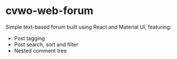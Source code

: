# cvwo-web-forum

Simple text-based forum built using React and Material UI, featuring:

- Post tagging
- Post search, sort and filter
- Nested comment tree
